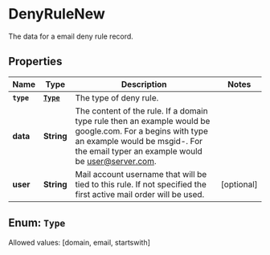 

# DenyRuleNew

The data for a email deny rule record.

## Properties

Name | Type | Description | Notes
------------ | ------------- | ------------- | -------------
**`type`** | [**`Type`**](#`Type`) | The type of deny rule. | 
**data** | **String** | The content of the rule.  If a domain type rule then an example would be google.com. For a begins with type an example would be msgid-.  For the email typer an example would be user@server.com. | 
**user** | **String** | Mail account username that will be tied to this rule.  If not specified the first active mail order will be used. |  [optional]


## Enum: `Type`
Allowed values: [domain, email, startswith]




